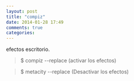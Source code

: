 ```yaml
---
layout: post
title: "compiz"
date: 2014-01-28 17:49
comments: true
categories: 
---
```

efectos escritorio.

>$ compiz --replace (activar los efectos) 

>$ metacity --replace (Desactivar los efectos)

